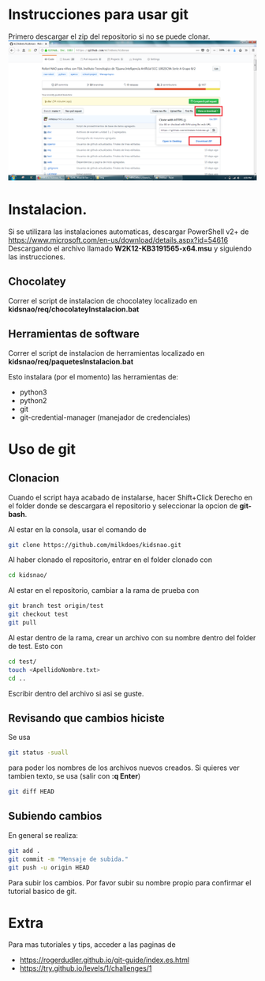 # Instrucciones para usar git
Primero descargar el zip del repositorio si no se puede clonar.
![Descargar Zip](img/descargarZip.png)

# Instalacion.
Si se utilizara las instalaciones automaticas, descargar PowerShell v2+ de
<https://www.microsoft.com/en-us/download/details.aspx?id=54616>\
Descargando el archivo llamado **W2K12-KB3191565-x64.msu** y siguiendo las
instrucciones.

## Chocolatey
Correr el script de instalacion de chocolatey localizado en
**kidsnao/req/chocolateyInstalacion.bat**

## Herramientas de software
Correr el script de instalacion de herramientas localizado en
**kidsnao/req/paquetesInstalacion.bat**

Esto instalara (por el momento) las herramientas de:
* python3
* python2
* git
* git-credential-manager (manejador de credenciales)

# Uso de git

## Clonacion
Cuando el script haya acabado de instalarse, hacer Shift+Click Derecho en
el folder donde se descargara el repositorio y seleccionar la opcion de
**git-bash**.

Al estar en la consola, usar el comando de
```sh
git clone https://github.com/milkdoes/kidsnao.git
```

Al haber clonado el repositorio, entrar en el folder clonado con
```sh
cd kidsnao/
```

Al estar en el repositorio, cambiar a la rama de prueba con
```sh
git branch test origin/test
git checkout test
git pull
```

Al estar dentro de la rama, crear un archivo con su nombre dentro del folder de
test. Esto con
```sh
cd test/
touch <ApellidoNombre.txt>
cd ..
```

Escribir dentro del archivo si asi se guste.

## Revisando que cambios hiciste
Se usa
```sh
git status -suall
```
para poder los nombres de los archivos nuevos creados. Si quieres ver tambien
texto, se usa (salir con **:q Enter**)
```sh
git diff HEAD
```

## Subiendo cambios
En general se realiza:
```sh
git add .
git commit -m "Mensaje de subida."
git push -u origin HEAD
```

Para subir los cambios. Por favor subir su nombre propio para confirmar el
tutorial basico de git.

# Extra
Para mas tutoriales y tips, acceder a las paginas de
* <https://rogerdudler.github.io/git-guide/index.es.html>
* <https://try.github.io/levels/1/challenges/1>

